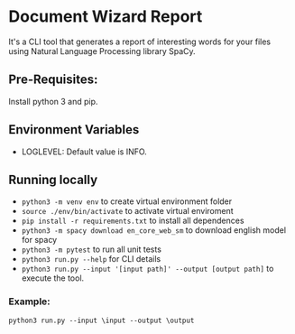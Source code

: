 # Document Wizard Report

It's a CLI tool that generates a report of interesting words for your files using Natural Language Processing library SpaCy.

## Pre-Requisites:

Install python 3 and pip.

## Environment Variables

- LOGLEVEL: Default value is INFO.

## Running locally

- `python3 -m venv env` to create virtual environment folder
- `source ./env/bin/activate` to activate virtual enviroment
- `pip install -r requirements.txt` to install all dependences
- `python3 -m spacy download en_core_web_sm` to download english model for spacy
- `python3 -m pytest` to run all unit tests
- `python3 run.py --help` for CLI details
- `python3 run.py --input '[input path]' --output [output path]` to execute the tool.

### Example:

`python3 run.py --input \input --output \output`